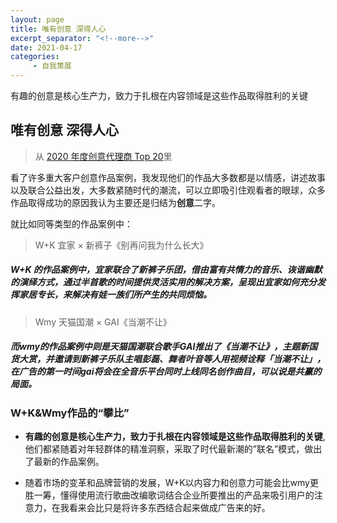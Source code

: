 ```yaml
---
layout: page
title: 唯有创意 深得人心
excerpt_separator: "<!--more-->"
date: 2021-04-17
categories:
     - 自我策展
---
```


有趣的创意是核心生产力，致力于扎根在内容领域是这些作品取得胜利的关键

<!--more-->

## 唯有创意 深得人心

> 从 [2020 年度创意代理商 Top 20](https://socialbeta.com/t/top-20-Creative-agency-of-the-year-in-2020)里

看了许多重大客户创意作品案例，我发现他们的作品大多数都是以情感，讲述故事以及联合公益出发，大多数紧随时代的潮流，可以立即吸引住观看者的眼球，众多作品取得成功的原因我认为主要还是归结为**创意**二字。

就比如同等类型的作品案例中：

> W+K 宜家 × 新裤子《别再问我为什么长大》

##### W+K 的作品案例中，宜家联合了新裤子乐团，借由富有共情力的音乐、诙谐幽默的演绎方式，通过半首歌的时间提供灵活实用的解决方案，呈现出宜家如何充分发挥家居专长，来解决有娃一族们所产生的共同烦恼。

> Wmy  天猫国潮 × GAI《当潮不让》

##### 而wmy的作品案例中则是天猫国潮联合歌手GAI推出了《当潮不让》，主题新国货大赏，并邀请到新裤子乐队主唱彭磊、舞者叶音等人用视频诠释「当潮不让」，在广告的第一时间gai将会在全音乐平台同时上线同名创作曲目，可以说是共赢的局面。

### W+K&Wmy作品的“攀比”

* **有趣的创意是核心生产力，致力于扎根在内容领域是这些作品取得胜利的关键**,他们都紧随着对年轻群体的精准洞察，采取了时代最新潮的”联名”模式，做出了最新的作品案例。

* 随着市场的变革和品牌营销的发展，W+K以内容力和创意力可能会比wmy更胜一筹，懂得使用流行歌曲改编歌词结合企业所要推出的产品来吸引用户的注意力，在我看来会比只是将许多东西结合起来做成广告来的好。
